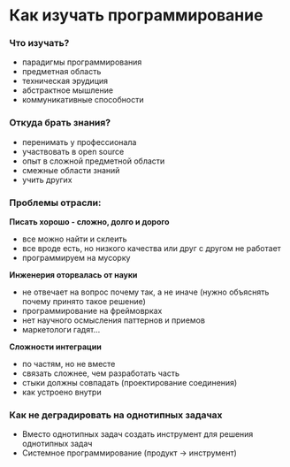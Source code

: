 # Как изучать программирование

### Что изучать?
- парадигмы программирования
- предметная область
- техническая эрудиция
- абстрактное мышление
- коммуникативные способности

### Откуда брать знания?
- перенимать у профессионала
- участвовать в open source
- опыт в сложной предметной области
- смежные области знаний
- учить других

### Проблемы отрасли:

**Писать хорошо - сложно, долго и дорого**
- все можно найти и склеить
- все вроде есть, но низкого качества или друг с другом не работает
- программируем на мусорку

**Инженерия оторвалась от науки**
- не отвечает на вопрос почему так, а не иначе (нужно объяснять почему принято такое решение)
- программирование на фреймоврках
- нет научного осмысления паттернов и приемов
- маркетологи гадят...

**Сложности интеграции**
- по частям, но не вместе
- связать сложнее, чем разработать часть
- стыки должны совпадать (проектирование соединения)
- как устроено внутри

### Как не деградировать на однотипных задачах
- Вместо однотипных задач создать инструмент для решения однотипных задач
- Системное программирование (продукт -> инструмент)
